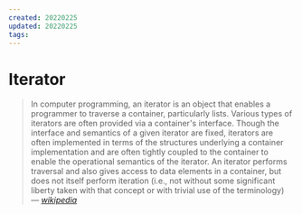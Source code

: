 ```yaml
---
created: 20220225
updated: 20220225
tags:
---
```


# Iterator

> In computer programming, an iterator is an object that enables a programmer to traverse a container, particularly lists. Various types of iterators are often provided via a container's interface. Though the interface and semantics of a given iterator are fixed, iterators are often implemented in terms of the structures underlying a container implementation and are often tightly coupled to the container to enable the operational semantics of the iterator. An iterator performs traversal and also gives access to data elements in a container, but does not itself perform iteration (i.e., not without some significant liberty taken with that concept or with trivial use of the terminology)
> &mdash; <cite>[wikipedia][1]</cite>

[1]: https://en.wikipedia.org/wiki/Generator_(computer_programming)
